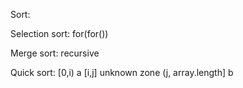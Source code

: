 Sort:

Selection sort:
for(for())

Merge sort:
recursive

Quick sort:
[0,i) a
[i,j] unknown zone
(j, array.length] b